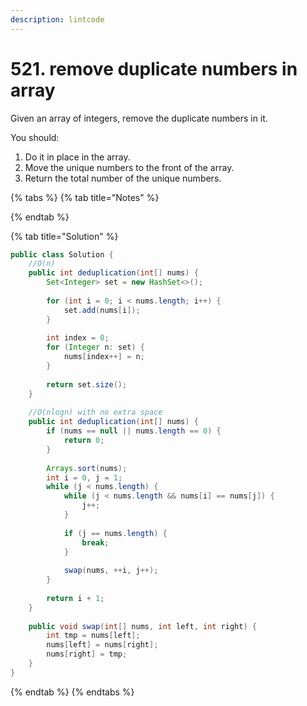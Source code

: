 ```yaml
---
description: lintcode
---
```


# 521. remove duplicate numbers in array

Given an array of integers, remove the duplicate numbers in it.

You should:

1. Do it in place in the array.
2. Move the unique numbers to the front of the array.
3. Return the total number of the unique numbers.

{% tabs %}
{% tab title="Notes" %}

{% endtab %}

{% tab title="Solution" %}
```java
public class Solution {
    //O(n)
    public int deduplication(int[] nums) {
        Set<Integer> set = new HashSet<>();
    
        for (int i = 0; i < nums.length; i++) {
            set.add(nums[i]);
        }
        
        int index = 0;
        for (Integer n: set) {
            nums[index++] = n;
        }
        
        return set.size();
    }
    
    //O(nlogn) with no extra space
    public int deduplication(int[] nums) {
        if (nums == null || nums.length == 0) {
            return 0;
        }
        
        Arrays.sort(nums);
        int i = 0, j = 1;
        while (j < nums.length) {
            while (j < nums.length && nums[i] == nums[j]) {
                j++;
            }
            
            if (j == nums.length) {
                break;
            }
            
            swap(nums, ++i, j++);
        }
        
        return i + 1;
    }
    
    public void swap(int[] nums, int left, int right) {
        int tmp = nums[left];
        nums[left] = nums[right];
        nums[right] = tmp;
    }
}
```
{% endtab %}
{% endtabs %}

